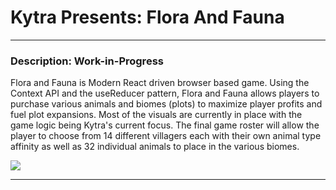 # Kytra Presents: Flora And Fauna
---

### Description: Work-in-Progress
Flora and Fauna is Modern React driven browser based game.  Using the Context API and the useReducer pattern, Flora and Fauna
allows players to purchase various animals and biomes (plots) to maximize player profits and fuel plot expansions.  Most of
the visuals are currently in place with the game logic being Kytra's current focus.  The final game roster will allow the
player to choose from 14 different villagers each with their own animal type affinity as well as 32 individual animals to
place in the various biomes.

<img src="/KytraFloraAndFaunaDemo.gif">

---


